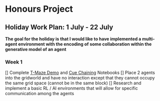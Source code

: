 # Honours Project

## Holiday Work Plan: 1 July - 22 July

**The goal for the holiday is that I would like to have implemented a multi-agent environment with the encoding of some collaboration within the generative model of an agent**

### Week 1

[] Complete [T-Maze Demo](https://github.com/infer-actively/pymdp/blob/master/docs/notebooks/tmaze_demo.ipynb) and [Cue Chaining](https://github.com/infer-actively/pymdp/blob/master/docs/notebooks/cue_chaining_demo.ipynb) Notebooks
[] Place 2 agents into the gridworld and have no interaction except that they cannot occupy the same grid space (cannot be in the same block)
[] Research and implement a basic RL / AI environments that will allow for specific communication among the agents
